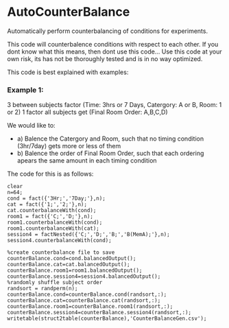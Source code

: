 # AutoCounterBalance
Automatically perform counterbalancing of conditions for experiments.

This code will counterbalence conditions with respect to each other. If you dont know what this means, then dont use this code...
Use this code at your own risk, its has not be thoroughly tested and is in no way optimized. 

This code is best explained with examples:
### Example 1:
3 between subjects factor (Time: 3hrs or 7 Days, Catergory: A or B, Room: 1 or 2)
1 factor all subjects get (Final Room Order: A,B,C,D)

We would like to: 
- a) Balence the Catergory and Room, such that no timing condition (3hr/7day) gets more or less of them
- b) Balence the order of Final Room Order, such that each ordering apears the same amount in each timing condition

The code for this is as follows:

```
clear
n=64;
cond = fact({'3Hr;','7Day;'},n);
cat = fact({'1;','2;'},n);
cat.counterbalanceWith(cond);
room1 = fact({'C;','D;'},n);
room1.counterbalanceWith(cond);
room1.counterbalanceWith(cat);
session4 = factNested({'C;','D;','B;','B(MemA);'},n);
session4.counterbalanceWith(cond);

%create counterbalance file to save
counterBalance.cond=cond.balancedOutput();
counterBalance.cat=cat.balancedOutput();
counterBalance.room1=room1.balancedOutput();
counterBalance.session4=session4.balancedOutput();
%randomly shuffle subject order
randsort = randperm(n);
counterBalance.cond=counterBalance.cond(randsort,:);
counterBalance.cat=counterBalance.cat(randsort,:);
counterBalance.room1=counterBalance.room1(randsort,:);
counterBalance.session4=counterBalance.session4(randsort,:);
writetable(struct2table(counterBalance),'CounterBalanceGen.csv');
```
